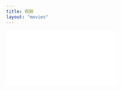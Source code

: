 ```yaml
---
title: 视频
layout: "movies"
---
```


<iframe src="//player.bilibili.com/player.html?aid=51016783&bvid=BV1p4411t7zM&cid=123343435&page=1" scrolling="no" border="0" frameborder="no" framespacing="0" allowfullscreen="true"> </iframe>


